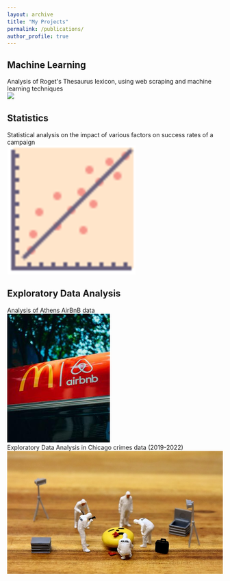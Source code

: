```yaml
---
layout: archive
title: "My Projects"
permalink: /publications/
author_profile: true
---
```


<h2>Machine Learning</h2>

Analysis of Roget's Thesaurus lexicon, using web scraping and machine learning techniques <br/><img src='/images/lexicon.png'>

<h2>Statistics</h2>

Statistical analysis on the impact of various factors on success rates of a campaign <br/><img src='/images/linear_regression.png'>


<h2>Exploratory Data Analysis</h2>

<div class="project-row">
  <div class="project-item">
    Analysis of Athens AirBnB data <br/><img src='/images/airbnb.jpg'>
  </div>
  <div class="project-item">
    Exploratory Data Analysis in Chicago crimes data (2019-2022) <br/><img src='/images/crime_data.jpg'>
  </div>
</div>